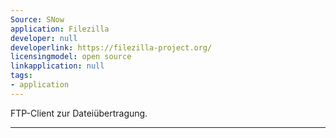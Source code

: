 ```yaml
---
Source: SNow
application: Filezilla
developer: null
developerlink: https://filezilla-project.org/
licensingmodel: open source
linkapplication: null
tags:
- application
---
```

FTP-Client zur Dateiübertragung.

---
